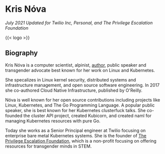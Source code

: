 # Kris Nóva

_July 2021_
_Updated for Twilio Inc, Personal, and The Privilege Escalation Foundation_

{{< logo >}}

## Biography

Kris Nóva is a computer scientist, alpinist, [author](/author), public speaker and transgender advocate best known for her work on Linux and Kubernetes. 


She specalizes in Linux kernel security, distributed systems and infrastructure management, and open source software engineering. 
In 2017 she co-authored Cloud Native Infrastructure, published by O'Reilly.

Nóva is well known for her open source contributions including projects like Linux, Kubernetes, and The Go Programming Language. 
A popular public speaker, she is best known for her Kubernetes clusterfuck talks. She co-founded the cluster API project, created Kubicorn, and created naml for managing Kubernetes resources with pure Go.

Today she works as a Senior Principal engineer at Twilio focusing on enterprise bare metal Kubernetes systems. 
She is the founder of [The Privilege Escalation Foundation](https://privilegeescalation.org), which is a non-profit focusing on offering resources for transgender minds in STEM.
